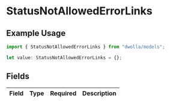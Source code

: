 # StatusNotAllowedErrorLinks

## Example Usage

```typescript
import { StatusNotAllowedErrorLinks } from "dwolla/models";

let value: StatusNotAllowedErrorLinks = {};
```

## Fields

| Field       | Type        | Required    | Description |
| ----------- | ----------- | ----------- | ----------- |